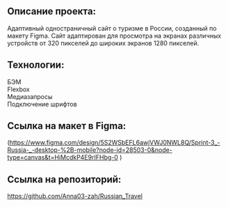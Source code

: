 
## Описание проекта:
Адаптивный одностраничный сайт о туризме в России, созданный по макету Figma. 
Сайт адаптирован для просмотра на экранах различных устройств от 320 пикселей до широких экранов 1280 пикселей.

## Технологии:
БЭМ  
Flexbox  
Медиазапросы  
Подключение шрифтов  
 
## Ссылка на макет в Figma:
(https://www.figma.com/design/5S2WSbEFL6awjVWJ0NWL8Q/Sprint-3_-Russia-_-desktop-%2B-mobile?node-id=28503-0&node-type=canvas&t=HiMcdkP4E9rIFHbg-0 )
## Ссылка на репозиторий: 
https://github.com/Anna03-zah/Russian_Travel

